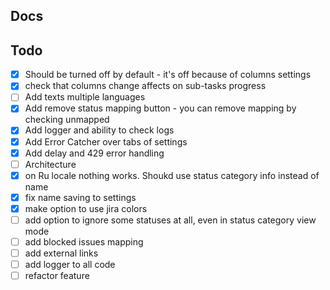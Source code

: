 ## Docs

## Todo

- [x] Should be turned off by default - it's off because of columns settings
- [x] check that columns change affects on sub-tasks progress
- [ ] Add texts multiple languages
- [x] Add remove status mapping button - you can remove mapping by checking unmapped
- [x] Add logger and ability to check logs
- [x] Add Error Catcher over tabs of settings
- [x] Add delay and 429 error handling
- [ ] Architecture 
- [x] on Ru locale nothing works. Shoukd use status category info instead of name
- [x] fix name saving to settings
- [x] make option to use jira colors
- [ ] add option to ignore some statuses at all, even in status category view mode
- [ ] add blocked issues mapping
- [ ] add external links
- [ ] add logger to all code
- [ ] refactor feature 